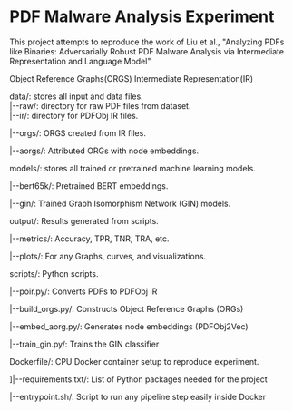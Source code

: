 # PDF Malware Analysis Experiment
This project attempts to reproduce the work of Liu et al., "Analyzing PDFs like Binaries: Adversarially Robust PDF Malware Analysis via Intermediate Representation and Language Model"


Object Reference Graphs(ORGS)
Intermediate Representation(IR)

data/: stores all input and data files.  
|--raw/: directory for raw PDF files from dataset.  
|--ir/: directory for PDFObj IR files.

|--orgs/: ORGS created from IR files.

|--aorgs/: Attributed ORGs with node embeddings.


models/: stores all trained or pretrained machine learning models.   
   
|--bert65k/: Pretrained BERT embeddings.

|--gin/: Trained Graph Isomorphism Network (GIN) models.

output/: Results generated from scripts.

|--metrics/: Accuracy, TPR, TNR, TRA, etc.

|--plots/: For any Graphs, curves, and visualizations.

scripts/: Python scripts.

|--poir.py/: Converts PDFs to PDFObj IR

|--build_orgs.py/: Constructs Object Reference Graphs (ORGs)

|--embed_aorg.py/: Generates node embeddings (PDFObj2Vec)

|--train_gin.py/: Trains the GIN classifier

Dockerfile/: CPU Docker container setup to reproduce experiment.

]|--requirements.txt/: List of Python packages needed for the project

|--entrypoint.sh/:  Script to run any pipeline step easily inside Docker
